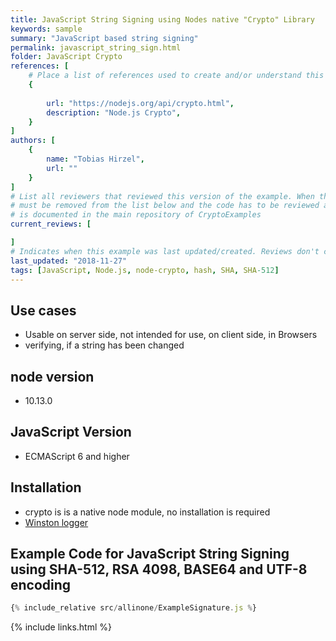 ```yaml
---
title: JavaScript String Signing using Nodes native "Crypto" Library
keywords: sample
summary: "JavaScript based string signing"
permalink: javascript_string_sign.html
folder: JavaScript Crypto
references: [
    # Place a list of references used to create and/or understand this example.
    {
       
        url: "https://nodejs.org/api/crypto.html",
        description: "Node.js Crypto",  
    }
]
authors: [
    {
        name: "Tobias Hirzel",
        url: ""
    }
]
# List all reviewers that reviewed this version of the example. When the example is updated all old reviews
# must be removed from the list below and the code has to be reviewed again. The complete review process
# is documented in the main repository of CryptoExamples
current_reviews: [

]
# Indicates when this example was last updated/created. Reviews don't change this.
last_updated: "2018-11-27"
tags: [JavaScript, Node.js, node-crypto, hash, SHA, SHA-512]
---
```


## Use cases

- Usable on server side, not intended for use, on client side, in Browsers
- verifying, if a string has been changed

## node version

- 10.13.0

## JavaScript Version

- ECMAScript 6 and higher

## Installation

- crypto is is a native node module, no installation is required
- [Winston logger](https://github.com/winstonjs/winston)

## Example Code for JavaScript String Signing using SHA-512, RSA 4098, BASE64 and UTF-8 encoding

```js
{% include_relative src/allinone/ExampleSignature.js %}
```

{% include links.html %}
